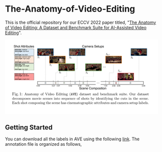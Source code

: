 # The-Anatomy-of-Video-Editing
This is the official repository for our ECCV 2022 paper titled, "[The Anatomy of Video Editing: A Dataset and Benchmark Suite for AI-Assisted Video Editing](https://www.ecva.net/papers/eccv_2022/papers_ECCV/papers/136680195.pdf)".

![image info](./overview.PNG)

## Getting Started
You can download all the labels in AVE using the following [link](https://drive.google.com/file/d/1b_4yO94UbkkUAiRo4TB6QLfNef4WQ3t-/view). The annotation file is organized as follows,
